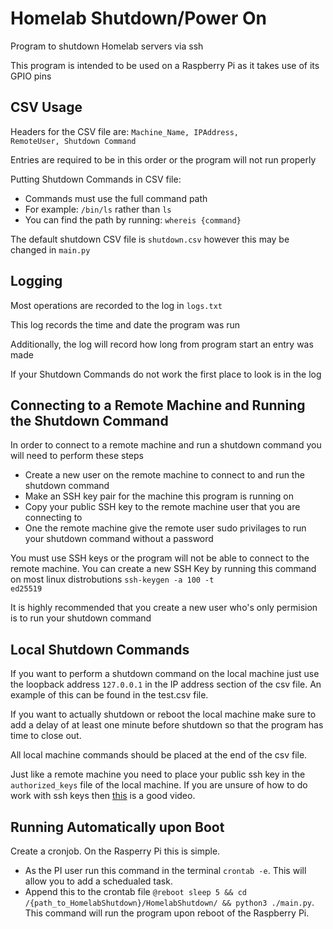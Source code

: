 # Homelab Shutdown/Power On
Program to shutdown Homelab servers via ssh

This program is intended to be used on a Raspberry Pi as it takes use of its GPIO pins

## CSV Usage
Headers for the CSV file are:
<code>Machine_Name, IPAddress, RemoteUser, Shutdown Command</code>

Entries are required to be in this order or the program will not run properly

Putting Shutdown Commands in CSV file:
  <ul><li>Commands must use the full command path</li>
  <li>For example: <code>/bin/ls</code> rather than <code>ls</code></li>
  <li>You can find the path by running: <code>whereis {command}</code></li></ul>

The default shutdown CSV file is <code>shutdown.csv</code> however this may be changed in <code>main.py</code>
  
## Logging
Most operations are recorded to the log in <code>logs.txt</code>

This log records the time and date the program was run

Additionally, the log will record how long from program start an entry was made

If your Shutdown Commands do not work the first place to look is in the log

## Connecting to a Remote Machine and Running the Shutdown Command
In order to connect to a remote machine and run a shutdown command you will need to perform these steps

<ul><li>Create a new user on the remote machine to connect to and run the shutdown command</li>
    <li>Make an SSH key pair for the machine this program is running on</li>
    <li>Copy your public SSH key to the remote machine user that you are connecting to</li>
    <li>One the remote machine give the remote user sudo privilages to run your shutdown command without a password</li></ul>

You must use SSH keys or the program will not be able to connect to the remote machine. You can create a new SSH Key by running this command on most linux distrobutions 
    <code>ssh-keygen -a 100 -t ed25519</code>

It is highly recommended that you create a new user who's only permision is to run your shutdown command

## Local Shutdown Commands

If you want to perform a shutdown command on the local machine just use the loopback address <code>127.0.0.1</code> in the IP address section of the csv file. An example of this can be found in the test.csv file.

If you want to actually shutdown or reboot the local machine make sure to add a delay of at least one minute before shutdown so that the program has time to close out. 

All local machine commands should be placed at the end of the csv file.

Just like a remote machine you need to place your public ssh key in the <code>authorized_keys</code> file of the local machine. If you are unsure of how to do work with ssh keys then <a href = "https://www.youtube.com/watch?v=vINn1MIrf7o">this</a> is a good video.  

## Running Automatically upon Boot
Create a cronjob. On the Rasperry Pi this is simple. 
<ul><li>As the PI user run this command in the terminal <code>crontab -e</code>. This will allow you to add a schedualed task.</li>
<li>Append this to the crontab file <code>@reboot sleep 5 && cd /{path_to_HomelabShutdown}/HomelabShutdown/ && python3 ./main.py</code>. This command will run the     program upon reboot of the Raspberry Pi.</li>
</ul>
